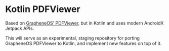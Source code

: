 # Kotlin PDFViewer
Based on [GrapheneOS' PDFViewer](https://github.com/GrapheneOS/PDFViewer), but in Kotlin and uses modern AndroidX Jetpack APIs.

This will serve as an experimental, staging repository for porting GrapheneOS PDFViewer to Kotlin, and implement new features on top of it.
